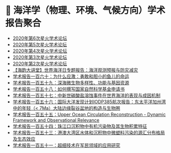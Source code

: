 # 🌊 海洋学（物理、环境、气候方向）学术报告聚合
<!-- BLOG-POST-LIST:START -->
- [2020年第6次星火学术论坛](https://www.soed.org.cn/index.php/open/detail/1820)
- [2020年第5次星火学术论坛](https://www.soed.org.cn/index.php/open/detail/1817)
- [2020年第4次星火学术论坛](https://www.soed.org.cn/index.php/open/detail/1813)
- [2020年第3次星火学术论坛](https://www.soed.org.cn/index.php/open/detail/1812)
- [2020年第2次星火学术论坛](https://www.soed.org.cn/index.php/open/detail/1811)
- [【海韵大讲堂】世界海洋日专题报告：海洋观测预报与防灾减灾](http://hyxy.hhu.edu.cn/2020/0603/c8634a204884/page.htm)
- [学术报告一百六十：为什么应激：勇敢和胆小的鱼儿的命运](http://hyxy.hhu.edu.cn/2020/0520/c8634a203986/page.htm)
- [学术报告一百五十九：深海微生物多样性、功能与基因资源](http://hyxy.hhu.edu.cn/2020/0514/c8634a203741/page.htm)
- [学术报告一百五十八：如何撰写国家自然科学基金申请书](http://hyxy.hhu.edu.cn/2019/1223/c8634a201202/page.htm)
- [学术报告一百五十七：中新世碳酸盐溶蚀事件在世界海洋的表现与成因机制](http://hyxy.hhu.edu.cn/2020/0102/c8634a201431/page.htm)
- [学术报告一百五十六：国际大洋发现计划IODP385航次报告：东太平洋加州湾中的年轻（< 7Ma）大陆边缘裂谷盆地的构造与生物圈](http://hyxy.hhu.edu.cn/2019/1206/c8634a200419/page.htm)
- [学术报告一百五十五：Upper Ocean Circulation Reconstruction - Dynamic Framework and Observational Relevance](http://hyxy.hhu.edu.cn/2019/1121/c8634a199694/page.htm)
- [学术报告一百五十四：珠江口沉积物中有机污染物及其生物积累特征](http://hyxy.hhu.edu.cn/2019/1118/c8634a199473/page.htm)
- [学术报告一百五十三：港澳大湾区水体和沉积物中微塑料污染的源汇分布格局及生态效应](http://hyxy.hhu.edu.cn/2019/1115/c8634a199355/page.htm)
- [学术报告一百五十一：超细技术在军民领域的应用研究](http://hyxy.hhu.edu.cn/2019/1030/c8634a198355/page.htm)
<!-- BLOG-POST-LIST:END -->

